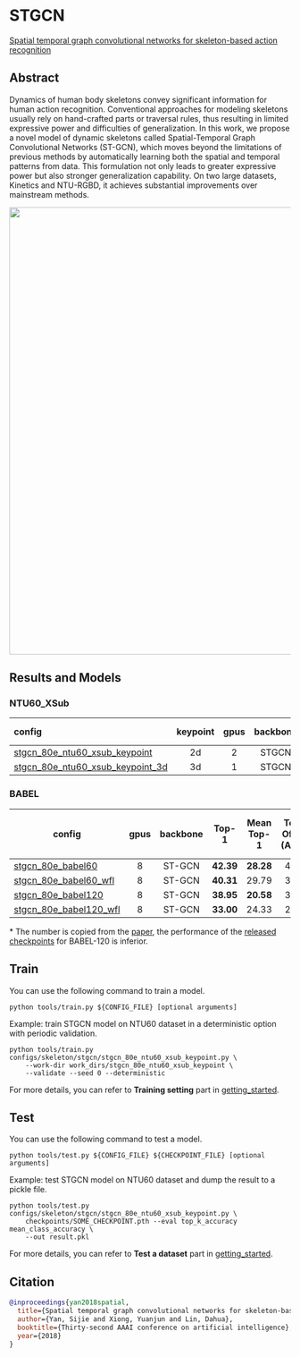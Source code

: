 # STGCN

[Spatial temporal graph convolutional networks for skeleton-based action recognition](https://ojs.aaai.org/index.php/AAAI/article/view/12328)

<!-- [ALGORITHM] -->

## Abstract

<!-- [ABSTRACT] -->

Dynamics of human body skeletons convey significant information for human action recognition. Conventional approaches for modeling skeletons usually rely on hand-crafted parts or traversal rules, thus resulting in limited expressive power and difficulties of generalization. In this work, we propose a novel model of dynamic skeletons called Spatial-Temporal Graph Convolutional Networks (ST-GCN), which moves beyond the limitations of previous methods by automatically learning both the spatial and temporal patterns from data. This formulation not only leads to greater expressive power but also stronger generalization capability. On two large datasets, Kinetics and NTU-RGBD, it achieves substantial improvements over mainstream methods.

<!-- [IMAGE] -->

<div align=center>
<img src="https://user-images.githubusercontent.com/34324155/142995893-d6618728-072c-46e1-b276-9b88cf21a01c.png" width="800"/>
</div>

## Results and Models

### NTU60_XSub

| config                                                                                          | keypoint | gpus | backbone | Top-1 |                                                                     ckpt                                                                      |                                                                 log                                                                 |                                                                 json                                                                  |
| :---------------------------------------------------------------------------------------------- | :------: | :--: | :------: | :---: | :-------------------------------------------------------------------------------------------------------------------------------------------: | :---------------------------------------------------------------------------------------------------------------------------------: | :-----------------------------------------------------------------------------------------------------------------------------------: |
| [stgcn_80e_ntu60_xsub_keypoint](/configs/skeleton/stgcn/stgcn_80e_ntu60_xsub_keypoint.py)       |    2d    |  2   |  STGCN   | 86.91 |    [ckpt](https://download.openmmlab.com/mmaction/skeleton/stgcn/stgcn_80e_ntu60_xsub_keypoint/stgcn_80e_ntu60_xsub_keypoint-e7bb9653.pth)    |    [log](https://download.openmmlab.com/mmaction/skeleton/stgcn/stgcn_80e_ntu60_xsub_keypoint/stgcn_80e_ntu60_xsub_keypoint.log)    |    [json](https://download.openmmlab.com/mmaction/skeleton/stgcn/stgcn_80e_ntu60_xsub_keypoint/stgcn_80e_ntu60_xsub_keypoint.json)    |
| [stgcn_80e_ntu60_xsub_keypoint_3d](/configs/skeleton/stgcn/stgcn_80e_ntu60_xsub_keypoint_3d.py) |    3d    |  1   |  STGCN   | 84.61 | [ckpt](https://download.openmmlab.com/mmaction/skeleton/stgcn/stgcn_80e_ntu60_xsub_keypoint_3d/stgcn_80e_ntu60_xsub_keypoint_3d-13e7ccf0.pth) | [log](https://download.openmmlab.com/mmaction/skeleton/stgcn/stgcn_80e_ntu60_xsub_keypoint_3d/stgcn_80e_ntu60_xsub_keypoint_3d.log) | [json](https://download.openmmlab.com/mmaction/skeleton/stgcn/stgcn_80e_ntu60_xsub_keypoint_3d/stgcn_80e_ntu60_xsub_keypoint_3d.json) |

### BABEL

| config                                                                      | gpus | backbone |   Top-1   | Mean Top-1 | Top-1 Official (AGCN) | Mean Top-1 Official (AGCN) |                                                           ckpt                                                            |                                                    log                                                     |
| --------------------------------------------------------------------------- | :--: | :------: | :-------: | :--------: | :-------------------: | :------------------------: | :-----------------------------------------------------------------------------------------------------------------------: | :--------------------------------------------------------------------------------------------------------: |
| [stgcn_80e_babel60](/configs/skeleton/stgcn/stgcn_80e_babel60.py)           |  8   |  ST-GCN  | **42.39** | **28.28**  |         41.14         |           24.46            |      [ckpt](https://download.openmmlab.com/mmaction/skeleton/stgcn/stgcn_80e_babel60/stgcn_80e_babel60-3d206418.pth)      |   [log](https://download.openmmlab.com/mmaction/skeleton/stgcn/stgcn_80e_babel60/stgcn_80e_babel60.log)    |
| [stgcn_80e_babel60_wfl](/configs/skeleton/stgcn/stgcn_80e_babel60_wfl.py)   |  8   |  ST-GCN  | **40.31** |   29.79    |         33.41         |         **30.42**          |  [ckpt](https://download.openmmlab.com/mmaction/skeleton/stgcn/stgcn_80e_babel60_wfl/stgcn_80e_babel60_wfl-1a9102d7.pth)  | [log](https://download.openmmlab.com/mmaction/skeleton/stgcn/stgcn_80e_babel60/stgcn_80e_babel60_wfl.log)  |
| [stgcn_80e_babel120](/configs/skeleton/stgcn/stgcn_80e_babel120.py)         |  8   |  ST-GCN  | **38.95** | **20.58**  |         38.41         |           17.56            |     [ckpt](https://download.openmmlab.com/mmaction/skeleton/stgcn/stgcn_80e_babel120/stgcn_80e_babel120-e41eb6d7.pth)     |   [log](https://download.openmmlab.com/mmaction/skeleton/stgcn/stgcn_80e_babel60/stgcn_80e_babel120.log)   |
| [stgcn_80e_babel120_wfl](/configs/skeleton/stgcn/stgcn_80e_babel120_wfl.py) |  8   |  ST-GCN  | **33.00** |   24.33    |         27.91         |        **26.17**\*         | [ckpt](https://download.openmmlab.com/mmaction/skeleton/stgcn/stgcn_80e_babel120_wfl/stgcn_80e_babel120_wfl-3f2c100d.pth) | [log](https://download.openmmlab.com/mmaction/skeleton/stgcn/stgcn_80e_babel60/stgcn_80e_babel120_wfl.log) |

\* The number is copied from the [paper](https://arxiv.org/pdf/2106.09696.pdf), the performance of the [released checkpoints](https://github.com/abhinanda-punnakkal/BABEL/tree/main/action_recognition) for BABEL-120 is inferior.

## Train

You can use the following command to train a model.

```shell
python tools/train.py ${CONFIG_FILE} [optional arguments]
```

Example: train STGCN model on NTU60 dataset in a deterministic option with periodic validation.

```shell
python tools/train.py configs/skeleton/stgcn/stgcn_80e_ntu60_xsub_keypoint.py \
    --work-dir work_dirs/stgcn_80e_ntu60_xsub_keypoint \
    --validate --seed 0 --deterministic
```

For more details, you can refer to **Training setting** part in [getting_started](/docs/getting_started.md#training-setting).

## Test

You can use the following command to test a model.

```shell
python tools/test.py ${CONFIG_FILE} ${CHECKPOINT_FILE} [optional arguments]
```

Example: test STGCN model on NTU60 dataset and dump the result to a pickle file.

```shell
python tools/test.py configs/skeleton/stgcn/stgcn_80e_ntu60_xsub_keypoint.py \
    checkpoints/SOME_CHECKPOINT.pth --eval top_k_accuracy mean_class_accuracy \
    --out result.pkl
```

For more details, you can refer to **Test a dataset** part in [getting_started](/docs/getting_started.md#test-a-dataset).

## Citation

```BibTeX
@inproceedings{yan2018spatial,
  title={Spatial temporal graph convolutional networks for skeleton-based action recognition},
  author={Yan, Sijie and Xiong, Yuanjun and Lin, Dahua},
  booktitle={Thirty-second AAAI conference on artificial intelligence},
  year={2018}
}
```
